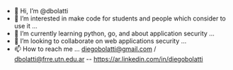 - 👋 Hi, I’m @dbolatti
- 👀 I’m interested in make code for students and people which consider to use it ...
- 🌱 I’m currently learning python, go, and about application security ...
- 💞️ I’m looking to collaborate on web applications security ...
- 📫 How to reach me ... diegobolatti@gmail.com / dbolatti@frre.utn.edu.ar -- https://ar.linkedin.com/in/diegobolatti

<!---
dbolatti/dbolatti is a ✨ special ✨ repository because its `README.md` (this file) appears on your GitHub profile.
You can click the Preview link to take a look at your changes.
--->
